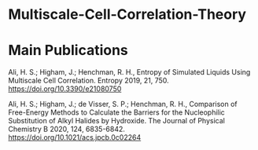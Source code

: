 # Multiscale-Cell-Correlation-Theory


# Main Publications

Ali, H. S.; Higham, J.; Henchman, R. H., Entropy of Simulated Liquids Using Multiscale Cell Correlation. Entropy 2019, 21, 750. https://doi.org/10.3390/e21080750

Ali, H. S.; Higham, J.; de Visser, S. P.; Henchman, R. H., Comparison of Free-Energy Methods to Calculate the Barriers for the Nucleophilic Substitution of Alkyl Halides by Hydroxide. The Journal of Physical Chemistry B 2020, 124, 6835-6842. https://doi.org/10.1021/acs.jpcb.0c02264
